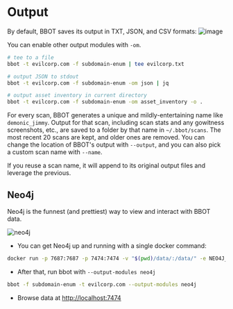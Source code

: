 # Output

By default, BBOT saves its output in TXT, JSON, and CSV formats:
![image](https://github.com/blacklanternsecurity/bbot/assets/20261699/779207f4-1c2f-4f65-a132-794ca8bd2f8a)

You can enable other output modules with `-om`.
~~~bash
# tee to a file
bbot -t evilcorp.com -f subdomain-enum | tee evilcorp.txt

# output JSON to stdout
bbot -t evilcorp.com -f subdomain-enum -om json | jq

# output asset inventory in current directory
bbot -t evilcorp.com -f subdomain-enum -om asset_inventory -o .
~~~
For every scan, BBOT generates a unique and mildly-entertaining name like `demonic_jimmy`. Output for that scan, including scan stats and any gowitness screenshots, etc., are saved to a folder by that name in `~/.bbot/scans`. The most recent 20 scans are kept, and older ones are removed. You can change the location of BBOT's output with `--output`, and you can also pick a custom scan name with `--name`.

If you reuse a scan name, it will append to its original output files and leverage the previous.

## Neo4j
Neo4j is the funnest (and prettiest) way to view and interact with BBOT data.

![neo4j](https://user-images.githubusercontent.com/20261699/182398274-729f3c48-c23c-4db0-8c2e-8b403c1bf790.png)

- You can get Neo4j up and running with a single docker command:
~~~bash
docker run -p 7687:7687 -p 7474:7474 -v "$(pwd)/data/:/data/" -e NEO4J_AUTH=neo4j/bbotislife neo4j
~~~
- After that, run bbot with `--output-modules neo4j`
~~~bash
bbot -f subdomain-enum -t evilcorp.com --output-modules neo4j
~~~
- Browse data at [http://localhost:7474](http://localhost:7474)

